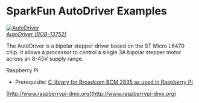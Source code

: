 SparkFun AutoDriver Examples
==========
[![AutoDriver](https://dlnmh9ip6v2uc.cloudfront.net/images/products/1/1/6/1/1/11611-01_medium.jpg)  
*AutoDriver (BOB-13752)*](https://www.sparkfun.com/products/13752)

The AutoDriver is a bipolar stepper driver based on the ST Micro L6470 chip.
It allows a processor to control a single 3A bipolar stepper motor across an 8-45V supply range.

Raspberry Pi 

- Prerequisite: [C library for Broadcom BCM 2835 as used in Raspberry Pi](http://www.airspayce.com/mikem/bcm2835/)

[http://www.raspberrypi-dmx.org](http://www.raspberrypi-dmx.org)
